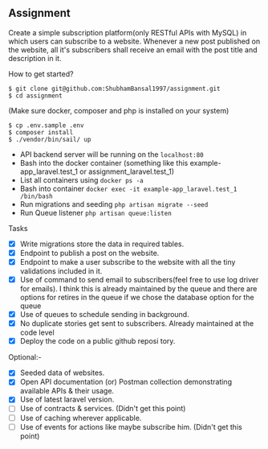 ## Assignment
Create a simple subscription platform(only RESTful APIs with MySQL) in which users can subscribe to a website. Whenever a new post published on the website, all it's subscribers shall receive an email with the post title and description in it.

How to get started?

```
$ git clone git@github.com:ShubhamBansal1997/assignment.git
$ cd assignment
```
(Make sure docker, composer and php is installed on your system)
```
$ cp .env.sample .env
$ composer install
$ ./vendor/bin/sail/ up
```
- API backend server will be running on the `localhost:80`
- Bash into the docker container (something like this example-app_laravel.test_1 or assignment_laravel.test_1)
- List all containers using ```docker ps -a```
- Bash into container ```docker exec -it example-app_laravel.test_1 /bin/bash```
- Run migrations and seeding ```php artisan migrate --seed```
- Run Queue listener ```php artisan queue:listen```

Tasks
 - [x] Write migrations store the data in required tables.
 - [x] Endpoint to publish a post on the website.
 - [x] Endpoint to make a user subscribe to the website with all the tiny validations included in it.
 - [x] Use of command to send email to subscribers(feel free to use log driver for emails).
       I think this is already maintained by the queue and there are options for retires in the queue if we chose the database option for the queue
 - [x] Use of queues to schedule sending in background.
 - [x] No duplicate stories get sent to subscribers.
       Already maintained at the code level
 - [x] Deploy the code on a public github reposi	tory.

Optional:-
-  [x] Seeded data of websites.
-  [x] Open API documentation (or) Postman collection demonstrating available APIs & their usage.
-  [x] Use of latest laravel version.
-  [ ] Use of contracts & services.
       (Didn't get this point)
-  [ ] Use of caching wherever applicable.
-  [ ] Use of events for actions like maybe subscribe him.
       (Didn't get this point)
